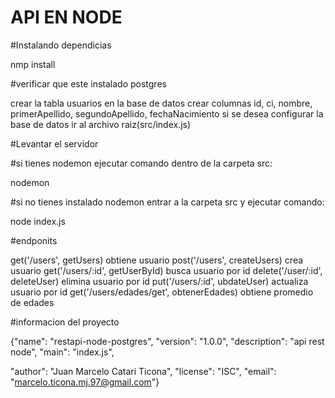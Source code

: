 # API EN NODE

#Instalando dependicias

nmp install

#verificar que este instalado postgres

crear la tabla usuarios en la base de datos
crear columnas id, ci, nombre, primerApellido, segundoApellido, fechaNacimiento 
si se desea configurar la base de datos ir al archivo raiz(src/index.js)

#Levantar el servidor

#si tienes nodemon ejecutar comando dentro de la carpeta src:

nodemon

#si no tienes instalado nodemon entrar a la carpeta src y ejecutar comando:

node index.js

#endponits

get('/users', getUsers) obtiene usuario
post('/users', createUsers) crea usuario
get('/users/:id', getUserById) busca usuario por id
delete('/user/:id', deleteUser) elimina usuario por id
put('/users/:id', ubdateUser) actualiza usuario por id
get('/users/edades/get', obtenerEdades) obtiene promedio de edades

#informacion del proyecto

{"name": "restapi-node-postgres",
"version": "1.0.0",
"description": "api rest node",
"main": "index.js",

"author": "Juan Marcelo Catari Ticona",
"license": "ISC",
"email": "marcelo.ticona.mj.97@gmail.com"}
